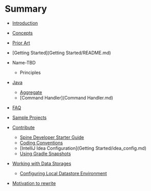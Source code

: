 # Summary

* [Introduction](README.md)
* [Concepts](concepts.md)
* [Prior Art](prior_art.md)
* [Getting Started](Getting Started/README.md)
* Name-TBD
    * Principles
* [Java](java/README.md)
   * [Aggregate](java/aggregate.md)
   * [Command Handler](Command Handler.md)
* [FAQ](faq.md)
* [Sample Projects](Samples/README.md)
* [Contribute](contribute/README.md)
   * [Spine Developer Starter Guide](contribute/spine_developer_starter_guide.md)
   * [Coding Conventions](contribute/coding_conventions.md)
   * [IntelliJ Idea Configuration](Getting Started/idea_config.md)
   * [Using Gradle Snapshots](contribute/using_gradle_snapshots.md)
   
* [Working with Data Storages](data_storage/README.md)
    * [Configuring Local Datastore Environment](data_storage/configuring_local_datastore_environment.md)
* [Motivation to rewrite](Motivation_to_rewrite.md)

